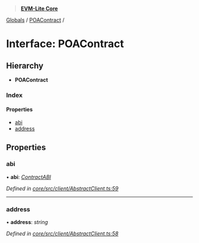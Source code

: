 > **[EVM-Lite Core](../README.md)**

[Globals](../globals.md) / [POAContract](poacontract.md) /

# Interface: POAContract

## Hierarchy

* **POAContract**

### Index

#### Properties

* [abi](poacontract.md#abi)
* [address](poacontract.md#address)

## Properties

###  abi

• **abi**: *[ContractABI](../globals.md#contractabi)*

*Defined in [core/src/client/AbstractClient.ts:59](https://github.com/mosaicnetworks/evm-lite-js/blob/578e9b5/packages/core/src/client/AbstractClient.ts#L59)*

___

###  address

• **address**: *string*

*Defined in [core/src/client/AbstractClient.ts:58](https://github.com/mosaicnetworks/evm-lite-js/blob/578e9b5/packages/core/src/client/AbstractClient.ts#L58)*